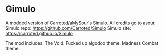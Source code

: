 # Gimulo
A modded version of Carroted/aMySour's Simulo. All credits go to asour. 
Simulo repo: https://github.com/Carroted/Simulo
Simulo site: https://carroted.github.io/Simulo


The mod includes:
The Void.
Fucked up algodoo theme.
Madness Combat theme.
